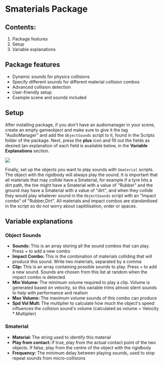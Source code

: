 <!---
Text look weird? Go to Github for a better viewing experience:
https://github.com/stanleymorse1/packages-coursework/tree/main/Package%20Project%202/Assets/Smaterials__Package
-->
<H1>Smaterials Package</H1>
<H2>Contents:</H2>
<ol>
  <li>Package features</li>
  <li>Setup</li>
  <li>Variable explanations</li>
</ol>
<H2>Package features</H2>
<ul>
  <li>Dynamic sounds for physics collisions</li>
  <li>Specify different sounds for different material collision combos</li>
  <li>Advanced collision detection</li>
  <li>User-friendly setup</li>
  <li>Example scene and sounds included</li>
</ul>
<H2>Setup</H2>
<p>
  After installing package, if you don't have an audiomanager in your scene, create an empty gameobject and make sure to give it the tag "AudioManager" and add the <code>ObjectSounds</code> script to it, found in the Scripts folder of the package. Next, press the <b>plus</b> icon and fill out the fields as desired (an explanation of each field is available below, in the <b>Variable Explanations</b> section.
</p>
<img src="https://i.imgur.com/KrbCmXW.gif">
<p>
  Finally, set up the objects you want to play sounds with <code>Smaterial</code> scripts. The object with the rigidbody will always play the sound. It is important that all materials that may collide have a Smaterial, for example if a tyre hits a dirt path, the tire might have a Smaterial with a value of "Rubber" and the ground may have a Smaterial with a value of "dirt", and when they collide they would play whatever sound in the <code>ObjectSounds</code> script with an "Impact combo" of "Rubber,Dirt". All materials and impact combos are standardised in the script so do not worry about capitilisation, order or spaces.
</p>
<H2>Variable explanations</H2>
<H3>Object Sounds</H3>
<ul>
  <li><b>Sounds: </b>This is an array storing all the sound combos that can play. Press + to add a new combo</li>
  <li><b>Impact Combo: </b>This is the combination of materials colliding that will produce this sound. Write two materials, separated by a comma</li>
  <li><b>Clip: </b>This is an array containing possible sounds to play. Press + to add a new sound. Sounds are chosen from this list at random when the impact combo is detected.</li>
  <li><b>Min Volume: </b>The minimum volume required to play a clip. Volume is generated based on velocity, so this variable trims almost silent sounds to help with performance and realism</li>
  <li><b>Max Volume: </b>The maximum volume sounds of this combo can produce</li>
  <li><b>Spd Vol Mult: </b>The multiplier to calculate how much the object's speed influences the collision sound's volume (calculated as volume = Velocity * Multiplier)</li>
</ul>
<H3>Smaterial</H3>
<ul>
  <li><b>Material: </b>The string used to identify this material</li>
  <li><b>Play from contact: </b>If true, play from the actual contact point of the two objects. If false, play from the centre of the object with the rigidbody</li>
  <li><b>Frequency: </b>The minimum delay between playing sounds, used to stop repeat sounds from micro-collisions</li>
</ul>

